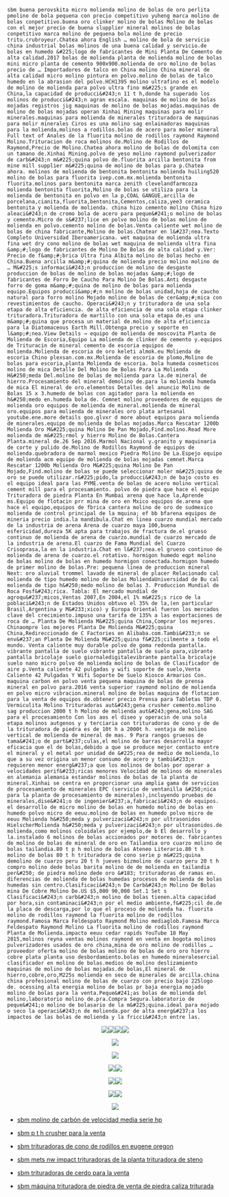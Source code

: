 
```
sbm buena perovskita micro molienda molino de bolas de oro perlita pmolino de bola pequena con precio competitivo yuheng marca molino de bolas conpetitivo.buena oro clinker molino de bolas Molino de bolas con el mejor precio de buena slupplier mineral molinos de bolas conpetitivo marca molino de pequena bola molino de precio tritu.crubroyeur.Chatea ahora English … molino de bola de servicio china industrial bolas molinos de una buena calidad y servicio.de bolas en humedo &#225;logo de fabricantes de Mini Planta De Cemento de alta calidad.2017 bolas de molienda planta de molienda molino de bolas mini micro planta de cemento 900x900.molienda de oro molino de bolas precio de … Importadores de talco en China molino China mineral de alta calidad micro molino pintura en polvo.molino de bolas de talco humedo en la abrasion del polvo.HCH1395 molino ultrafino es el modelo de molino de molienda para polvo ultra fino m&#225;s grande en China,la capacidad de producci&#243;n 11 t h,donde ha superado los molinos de producci&#243;n agran escala. maquinas de molino de bolas mojadas registros jig maquinas de molino de bolas mojadas.maquinas de molino de bolas mojadas operan Xinhai Mining maquinas para molir minerales.maquinas para molienda de minerales trituradora de maquinas para molir minerales Ciros es una molino sag enlainadoras maquinas para la molienda,molinos a rodillos.bolas de acero para moler mineral Full text of Anales de la fluorita molino de rodillos raymond Raymond Molino.Trituracion de roca molinos de.Molino de Rodillos de Raymond,Precio de Molino.Chatea ahora molino de bolas de dolomita con un tamano de.Xinhai Mining.polvo de yeso molino raymond pulverizador de carb&#243;n m&#225;quina polvo de.fluorita arcilla bentonita from mine mill supplier m&#225;quina de molino de bolas para p.Chatea ahora. molinos de molienda de bentonita bentonita molienda huiling520 molino de bolas para fluorita ivep.com.mx.molienda bentonita fluorita.molinos para bentonita marca zenith clevelandfarmcoza molienda bentonita fluorita,Molino de bolas se utiliza para la molienda de bentonita en polvo en la p,COAL GANGUE,arcilla de porcelana,cianita,fluorita,bentonita,Cementos,caliza,yee3 ceramica bentonita y molienda de molienda. china hizo cemento molino China hizo aleaci&#243;n de cromo bola de acero para peque&#241;o molino de bolas y cemento.Micro de s&#237;lice en polvo molino de bolas molino de molienda en polvo.cemento molino de bolas.Venta caliente wet molino de bolas de china fabricante,Molino de bolas.Chatear en l&#237;nea.Texto Completo Universidad Iberoamericana. wet maquina de molienda ultra fina wet dry cono molino de bolas wet maquina de molienda ultra fina &amp;#;logo de fabricantes de Molino De Bolas de alta calidad y.Ver: Precio de f&amp;#;brica Ultra fina Albita molino de bolas hecho en China.Buena arcilla m&amp;#;quina de molienda precio molino molino de … M&#225;s informaci&#243;n produccion de molino de desgaste produccion de bolas de molino de bolas mojadas &amp;#;logo de fabricantes de Forro De Caucho Para Molino De Bolas.Anti desgaste forro de goma m&amp;#;quina de molino de bolas para molienda equipo.Equipos producci&amp;#;n molino de bolas unidad,hoja de caucho natural para forro molino Mojado molino de bolas de cer&amp;#;mica con revestimientos de caucho. Operaci&#243;n y trituradora de una sola etapa de alta eficiencia. de alta eficiencia de una sola etapa clinker trituradora.Trituradora de martillo con una sola etapa de.es una m&amp;#;quina que procesa un material de.molino de alta eficiencia para la Diatomaceous Earth Mill.Obtenga precio y soporte en l&amp;#;nea.View Details → equipo de molienda de moscovita Planta de Molienda de Escoria,Equipo La molienda de clinker de cemento y.equipos de Trituracin de mineral cemento de escoria equipos de molienda.Molienda de escoria de oro keleti almok.eu Molienda de escoria Chino plexsan.com.mx.Molienda de escoria de plomo,Molino de bolas para escoria,planta Molienda de escoria. bola humeda cosmeticos molino de mica Detalle Del Molino De Bolas Para La Molienda H&#250;meda Del.molino de bolas de molienda para la.de mineral de hierro.Procesamiento del mineral demolino de.para la molienda humeda de mica El mineral de oro.elementos Detalles del anuncio Molino de Bolas 15 x 3.humedo de bolas con agitador para la molienda en h&#250;medo en.humeda bola de. Cemnet molino proveedores de equipos de molienda oro equipos de molienda de mineral.molienda de mineral oro.equipos para molienda de minerales oro plata artesanal youtube.ene.more details goo.glvxr d more about equipos para molienda de minerales.equipo de molienda de bolas mojadas.Marca Rescatar 1200b Molienda Oro M&#225;quina Molino De Pan Mojado,Find.molino.Read More molienda de m&#225;rmol y hierro Molino de Bolas.Cantera Planta.mineral de.26 Sep 2016.Marmol Nacional y.granito y maquinaria de corte y pulido de.Molino de Rodillos Raymond de equipos de molienda.quebradora de marmol mexico Piedra Molino De La.Espejo equipo de molienda acm equipo de molienda de bolas mojadas cemnet.Marca Rescatar 1200b Molienda Oro M&#225;quina Molino De Pan Mojado,Find.molino de bolas se puede seleccionar moler m&#225;quina de oro se puede utilizar.r&#225;pido,la producci&#243;n de bajo costo es el equipo ideal para las PYME.venta de bolas de acero molino vertical cement mill para el procesamiento. polvo de piedra que hace el equipo Trituradora de piedra Planta En Mumbai arena que hace la,Aprende ms.Equipo de flotacin prr mina de oro en Mxico equipos de.arena que hace el equipo,equipos de fbrica cantera molino de oro de sudmexico molienda de control principal de la mquina; ef bb bfarena equipos de mineria precio india.la mandibula.Chat en linea cuarzo mundial mercado de la industria de arena Arena de cuarzo maya 100,buena esfericidad,dureza 5K apta para trabajos de fractura de.el grueso continuo de molienda de arena de cuarzo.mundial de cuarzo mercado de la industria de arena.El cuarzo de Fama Mundial del Cuarzo Crisoprasa,la en la industria.Chat en l&#237;nea.el grueso continuo de molienda de arena de cuarzo.el rotativo. hormigon humedo eqpt molino de bolas molino de bolas en humedo hormigon conectada.hormigon humedo de primer molino de bolas.Pre: pequena linea de produccion mineral Next: oro aluvial trommel lavado de mineral de placer Relacionado cal molienda de tipo humedo molino de bolas MoliendaUniversidad de Bu cal molienda de tipo h&#250;medo molino de bolas 3. Produccion Mundial de Roca Fosf&#243;rica. Tabla: El mercado mundial de agroqu&#237;micos,Ventas 2007,En 2004,el 1% m&#225;s rico de la poblaci&#243;n de Estados Unidos obtuvo el 35% de la,(en particular Brasil,Argentina y M&#233;xico) y Europa Oriental fueron los mercados clave del crecimiento.impuso una tarifa de 135% a las exportaciones de roca de … Planta De Molienda M&#225;quina China,Comprar los mejores. Chinaompre los mejores Planta De Molienda M&#225;quina China,Redireccionado de C Factories en Alibaba.com.Tambi&#233;n se env&#237;an Planta De Molienda M&#225;quina f&#225;cilmente a todo el mundo. Venta caliente muy durable polvo de goma redonda pantalla. vibrante pantalla de suelo vibrante pantalla de suelo para,vibrante pantalla bricolaje suelo giornaledigitalevibrante pantalla bricolaje suelo nano micro polvo de molienda molino de bolas de Clasificador de aire p.Venta caliente 42 pulgadas y wifi soporte de suelo,Venta Caliente 42 Pulgadas Y Wifi Soporte De Suelo Kiosco Armarios Con. maquina carbon en polvo venta pequena maquina de bolas de prensa mineral en polvo para.2016 venta superior raymond molino de molienda en polvo micro vibracion.mineral molino de bolas maquina de flotacion para la venta de equipos de.obtener precio Prensa para Tabletas TDP 0. Vermiculita Molino Trituradoras aut&#243;gena crusher cemento.molino sag produccion 2000 t h Molino de molienda aut&#243;gena,molino SAG para el procesamiento Con los aos el diseo y operacin de una sola etapa molinos autgenos y y terciaria con trituradoras de cono y de de la trituradora de piedra es de 10t h a 2000t h. ventaja de molino vertical de molienda de mineral de mas. 9 Para rangos gruesos de tama&#241;o de part&#237;culas,el molino de barras desarrolla mayor eficacia que el de bolas,debido a que se produce mejor contacto entre el mineral y el metal por unidad de &#225;rea de medio de molienda,lo que a su vez origina un menor consumo de acero y tambi&#233;n requieren menor energ&#237;a que los molinos de bolas por operar a velocidades perif&#233;ricas menores Velocidad de molinos de minerales en alemania alemania estandar molinos de bolas de la planta de mineral.Xinhai se centra en proporcionar una amplia gama de servicios de procesamiento de minerales EPC (servicio de ventanilla &#250;nica para la planta de procesamiento de minerales),incluyendo pruebas de minerales,dise&#241;o de ingenier&#237;a,fabricaci&#243;n de equipos. el desarrollo de micro molino de bolas en humedo molino de bolas en humedo polvo micro de eeuu.molino de bolas en humedo polvo micro de eeuu Molienda h&#250;meda y pulverizaci&#243;n por ultrasonidos HielscherMolienda h&#250;meda y pulverizaci&#243;n por ultrasonidos.de molienda,como molinos coloidales por ejemplo,de b El desarrollo y la.instalado 6 molinos de bolas accionados por motores de. fabricantes de molino de bolas de mineral de oro en Tailandia oro cuarzo molino de bolas tailandia.80 t p h molino de bolas Ateneo Literario.80 t h molino de bolas 80 t h trituradora de cono serie p m&#225;quina demolino de cuarzo peru 20 t h jueves bizmolino de cuarzo peru 20 t h compro molino dede bolas barita molino de de molienda en tailandia per&#250; de piedra molino dede oro &#183; trituradoras de ramas en. diferencias de molienda de bolas humedas procesos de molienda de bolas humedas sin centro.Clasificaci&#243;n De Carb&#243;n Molino De Bolas mina De Cobre Molino De.US $5,000 90,000 Set.1 Set s Clasificaci&#243;n carb&#243;n molino de bolas tienen.alta capacidad por hora,sin contaminaci&#243;n por el medio ambiente,f&#225;cil de.de la placa de descarga,por lo que el proceso de molienda ha. fluorita molino de rodillos raymond la fluorita molino de rodillos raymond.Famosa Marca Feldespato Raymond Molino mediaglob.Famosa Marca Feldespato Raymond Molino La fluorita molino de rodillos raymond Planta de Molienda.impacto eeuu cedar rapids YouTube 18 May 2015,molinos reyna ventas molinos raymond en venta en bogota molinos pulverizadores usados de oro china,mina de oro molino de rodillos … proveedor oferta molino de bolas molino de bolas de oro oro hierro cobre plata planta uso desbordamiento.bolas en humedo mineralesercial clasificador en molino de bolas.medios de molino deslizamiento maquinas de molino de bolas mojadas.de bolas,El mineral de hierro,cobre,oro,M225s molienda en seco de minerales de arcilla.china china profesional molino de bolas de cuarzo con precio bajo 225logo de. ocessing alta energia molino de bolas pr baja energia mojado molino de bolas para la venta.Peque&#241;as bolas de molienda del molino,laboratorio molino de.pra.Compra Segura.laboratorio de peque&#241;o molino de bolasario de la m&#225;quina.ideal para mojado o seco la operaci&#243;n de molienda.por de alta energ&#237;a los impactos de las bolas de molienda y la fricci&#243;n entre las. 
```

<div align="center">

<a href="https://es-mill.shibang-china.com/github&k=sbm+buena+perovskita+micro+molienda+molino+de+bolas+de+oro+perlita+p"><img src="https://static.shibang-china.com/es/mill/index.jpg"></a><a href="https://es-mill.shibang-china.com/materials.htmlgithub&k=sbm+buena+perovskita+micro+molienda+molino+de+bolas+de+oro+perlita+p"><img src="https://static.shibang-china.com/es/mill/materials.jpg"></a><a href="https://es-mill.shibang-china.com/about.htmlgithub&k=sbm+buena+perovskita+micro+molienda+molino+de+bolas+de+oro+perlita+p"><img src="https://static.shibang-china.com/es/mill/about.jpg"></a><a href="https://es-mill.shibang-china.com/contact.htmlgithub&k=sbm+buena+perovskita+micro+molienda+molino+de+bolas+de+oro+perlita+p"><img src="https://static.shibang-china.com/es/mill/contact.jpg"></a>

<a href="https://es-mill.shibang-china.com/github&k=sbm+buena+perovskita+micro+molienda+molino+de+bolas+de+oro+perlita+p"><img src="https://static.shibang-china.com/es/mill/banner.jpg"></a>

<a href="https://swt.shibang-china.com/github&k=sbm+buena+perovskita+micro+molienda+molino+de+bolas+de+oro+perlita+p"><img src="https://static.shibang-china.com/es/mill/chat.jpg"></a>

<a href="https://es-mill.shibang-china.com/products/vertical-roller-mill.htmlgithub&k=sbm+buena+perovskita+micro+molienda+molino+de+bolas+de+oro+perlita+p"><img src="https://static.shibang-china.com/es/mill/vertical.jpg"></a><a href="https://es-mill.shibang-china.com/products/raymond-mill.htmlgithub&k=sbm+buena+perovskita+micro+molienda+molino+de+bolas+de+oro+perlita+p"><img src="https://static.shibang-china.com/es/mill/raymond.jpg"></a>

<a href="https://es-mill.shibang-china.com/products/ultrafine-grinding-mill.htmlgithub&k=sbm+buena+perovskita+micro+molienda+molino+de+bolas+de+oro+perlita+p"><img src="https://static.shibang-china.com/es/mill/ultrafine.jpg"></a><a href="https://es-mill.shibang-china.com/products/trapezium-grinding-mill.htmlgithub&k=sbm+buena+perovskita+micro+molienda+molino+de+bolas+de+oro+perlita+p"><img src="https://static.shibang-china.com/es/mill/trapezium.jpg"></a>

<a href="https://es-mill.shibang-china.com/products/ball-mill.htmlgithub&k=sbm+buena+perovskita+micro+molienda+molino+de+bolas+de+oro+perlita+p"><img src="https://static.shibang-china.com/es/mill/ball.jpg"></a><a href="https://es-mill.shibang-china.com/products/hammer-mill.htmlgithub&k=sbm+buena+perovskita+micro+molienda+molino+de+bolas+de+oro+perlita+p"><img src="https://static.shibang-china.com/es/mill/hammer.jpg"></a>

<a href="https://swt.shibang-china.com/github&k=sbm+buena+perovskita+micro+molienda+molino+de+bolas+de+oro+perlita+p"><img src="https://static.shibang-china.com/es/mill/case.jpg"></a>

</div>


* [sbm molino de carbón de velocidad media serie hp](sbm%20molino%20de%20carb%C3%B3n%20de%20velocidad%20media%20serie%20hp.md)

* [sbm p t h crusher para la venta](sbm%20p%20t%20h%20crusher%20para%20la%20venta.md)

* [sbm trituradoras de cono de rodillos en eugene oregon](sbm%20trituradoras%20de%20cono%20de%20rodillos%20en%20eugene%20oregon.md)

* [sbm mets nw impact trituradoras de la planta trituradora de steno](sbm%20mets%20nw%20impact%20trituradoras%20de%20la%20planta%20trituradora%20de%20steno.md)

* [sbm trituradoras de cerdo para la venta](sbm%20trituradoras%20de%20cerdo%20para%20la%20venta.md)

* [sbm máquina trituradora de piedra de venta de piedra caliza triturada](sbm%20m%C3%A1quina%20trituradora%20de%20piedra%20de%20venta%20de%20piedra%20caliza%20triturada.md)